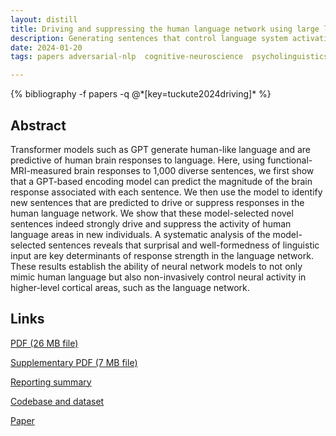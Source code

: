 ```yaml
---
layout: distill
title: Driving and suppressing the human language network using large language models
description: Generating sentences that control language system activations in the human brain
date: 2024-01-20
tags: papers adversarial-nlp  cognitive-neuroscience  psycholinguistics  constrained-decoding 

---
```

<div class="publications">
    {% bibliography -f papers -q @*[key=tuckute2024driving]* %}
</div>

## Abstract 
Transformer models such as GPT generate human-like language and are predictive of human brain responses to language. Here, using functional-MRI-measured brain responses to 1,000 diverse sentences, we first show that a GPT-based encoding model can predict the magnitude of the brain response associated with each sentence. We then use the model to identify new sentences that are predicted to drive or suppress responses in the human language network. We show that these model-selected novel sentences indeed strongly drive and suppress the activity of human language areas in new individuals. A systematic analysis of the model-selected sentences reveals that surprisal and well-formedness of linguistic input are key determinants of response strength in the language network. These results establish the ability of neural network models to not only mimic human language but also non-invasively control neural activity in higher-level cortical areas, such as the language network.

## Links
[PDF (26 MB file)](/assets/papers/nature_24.pdf)

[Supplementary PDF (7 MB file)](/assets/papers/nature_24_supplementary.pdf)

[Reporting summary](/assets/papers/nature_24_reporting_summary.pdf)

[Codebase and dataset](https://github.com/gretatuckute/drive_suppress_brains)

[Paper](https://www.nature.com/articles/s41562-023-01783-7)

